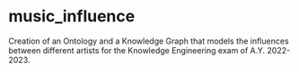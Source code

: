# music_influence
Creation of an Ontology and a Knowledge Graph that models the influences between different artists for the Knowledge Engineering exam of A.Y. 2022-2023.
